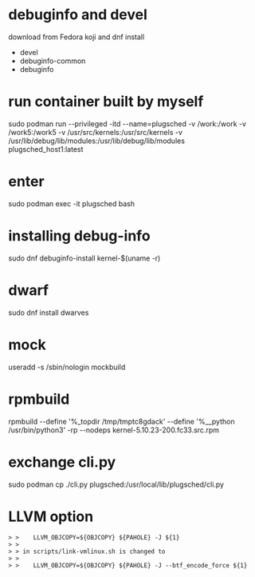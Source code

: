 # debuginfo and devel
download from Fedora koji and dnf install
- devel
- debuginfo-common
- debuginfo

# run container built by myself
sudo podman run --privileged -itd --name=plugsched -v /work:/work -v /work5:/work5 -v /usr/src/kernels:/usr/src/kernels -v /usr/lib/debug/lib/modules:/usr/lib/debug/lib/modules plugsched_host1:latest

# enter
sudo podman exec -it plugsched bash

# installing debug-info
sudo dnf debuginfo-install kernel-$(uname -r)

# dwarf
sudo dnf install dwarves

# mock
useradd -s /sbin/nologin mockbuild

# rpmbuild
rpmbuild --define '%_topdir /tmp/tmptc8gdack' --define '%__python /usr/bin/python3' -rp --nodeps kernel-5.10.23-200.fc33.src.rpm


# exchange cli.py
sudo podman cp ./cli.py plugsched:/usr/local/lib/plugsched/cli.py

# LLVM option
```
> >    LLVM_OBJCOPY=${OBJCOPY} ${PAHOLE} -J ${1}
> >
> > in scripts/link-vmlinux.sh is changed to
> >
> >    LLVM_OBJCOPY=${OBJCOPY} ${PAHOLE} -J --btf_encode_force ${1}
```

